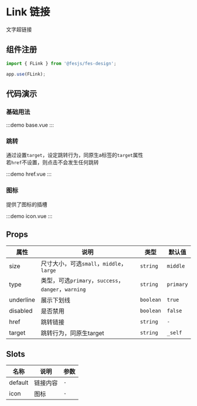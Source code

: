 # Link 链接

文字超链接

## 组件注册

```js
import { FLink } from '@fesjs/fes-design';

app.use(FLink);
```

## 代码演示

### 基础用法

:::demo
base.vue
:::

### 跳转
通过设置`target`，设定跳转行为，同原生a标签的`target`属性  
若`href`不设置，则点击不会发生任何跳转

:::demo
href.vue
:::

### 图标
提供了图标的插槽

:::demo
icon.vue
:::

## Props
| 属性      | 说明                                                | 类型      | 默认值    |
| --------- | --------------------------------------------------- | --------- | --------- |
| size      | 尺寸大小，可选`small`，`middle`，`large`            | `string`  | `middle`  |
| type      | 类型，可选`primary`，`success`，`danger`，`warning` | `string`  | `primary` |
| underline | 展示下划线                                          | `boolean` | `true`    |
| disabled  | 是否禁用                                            | `boolean` | `false`   |
| href      | 跳转链接                                            | `string`  | `-`       |
| target    | 跳转行为，同原生target                              | `string`  | `_self`   |

## Slots

| 名称    | 说明     | 参数 |
| ------- | -------- | ---- |
| default | 链接内容 | `-`  |
| icon    | 图标     | `-`  |
